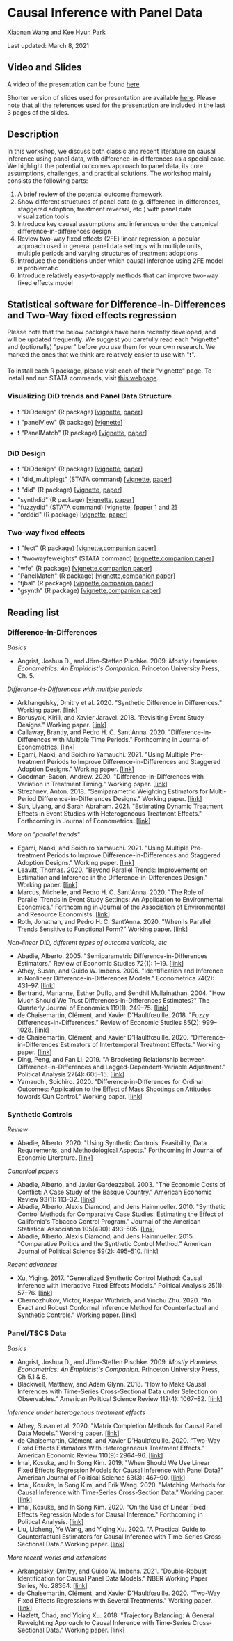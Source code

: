 # Causal Inference with Panel Data

[Xiaonan Wang](https://github.com/Xiaonan21) and [Kee Hyun Park](https://github.com/keehyunpark)

Last updated: March 8, 2021

## Video and Slides

A video of the presentation can be found [here](https://www.dropbox.com/s/0dwhfvulb6owaed/causal-inference-panel-data-kpark-xwang.mp4?dl=0).

Shorter version of slides used for presentation are available [here](https://github.com/EandrewJones/gvpt-methods/blob/master/paneldata/slides_paneldata_short.pdf). Please note that all the references used for the presentation are included in the last 3 pages of the slides.

## Description

In this workshop, we discuss both classic and recent literature on causal inference using panel data, with difference-in-differences as a special case. We highlight the potential outcomes approach to panel data, its core assumptions, challenges, and practical solutions. The workshop mainly consists the following parts:

1) A brief review of the potential outcome framework
2) Show different structures of panel data (e.g. difference-in-differences, staggered adoption, treatment reversal, etc.) with panel data visualization tools
3) Introduce key causal assumptions and inferences under the canonical difference-in-differences design
4) Review two-way fixed effects (2FE) linear regression, a popular approach used in general panel data settings with multiple units, multiple periods and varying structures of treatment adoptions
5) Introduce the conditions under which causal inference using 2FE model is problematic
6) Introduce relatively easy-to-apply methods that can improve two-way fixed effects model

## Statistical software for Difference-in-Differences and Two-Way fixed effects regression

Please note that the below packages have been recently developed, and will be updated frequently. We suggest you carefully read each "vignette" and (optionally) "paper" before you use them for your own research. We marked the ones that we think are relatively easier to use with ":exclamation:".

To install each R package, please visit each of their "vignette" page. To install and run STATA commands, visit [this webpage](https://www.stata.com/support/ssc-installation/).

### Visualizing DiD trends and Panel Data Structure

- :exclamation: "DiDdesign" (R package) [[vignette](https://github.com/naoki-egami/DIDdesign), [paper](https://arxiv.org/pdf/2102.09948.pdf)]
- :exclamation: "panelView" (R package) [[vignette](http://yiqingxu.org/software/panelView/panelView.html)]
- :exclamation: "PanelMatch" (R package) [[vignette](https://github.com/insongkim/PanelMatch), [paper](https://imai.fas.harvard.edu/research/files/tscs.pdf)]

### DiD Design

- :exclamation: "DiDdesign" (R package) [[vignette](https://github.com/naoki-egami/DIDdesign), [paper](https://arxiv.org/pdf/2102.09948.pdf)]
- :exclamation: "did_multiplegt" (STATA command) [[vignette](https://ideas.repec.org/c/boc/bocode/s458643.html), [paper](https://arxiv.org/pdf/1803.08807.pdf)]
- :exclamation: "did" (R package) [[vignette](https://github.com/bcallaway11/did), [paper](https://arxiv.org/pdf/1803.09015.pdf)]
- "synthdid" (R package) [[vignette](https://github.com/synth-inference/synthdid), [paper](https://arxiv.org/pdf/1812.09970.pdf)]
- "fuzzydid" (STATA command) [[vignette](http://fmwww.bc.edu/repec/bocode/f/fuzzydid.ado), [paper [1](https://faculty.crest.fr/xdhaultfoeuille/wp-content/uploads/sites/9/2019/09/fuzzydid_stata.pdf) and [2](http://www.restud.com/wp-content/uploads/2017/08/MS19615manuscript.pdf)]
- "orddid" (R package) [[vignette](https://github.com/soichiroy/orddid), [paper](https://arxiv.org/pdf/2009.13404.pdf)]

### Two-way fixed effects

- :exclamation: "fect" (R package) [[vignette](http://yiqingxu.org/software/fect/fect.html),[companion paper](https://papers.ssrn.com/sol3/papers.cfm?abstract_id=3555463)]
- :exclamation: "twowayfeweights" (STATA command) [[vignette](https://ideas.repec.org/c/boc/bocode/s458611.html),[companion paper](https://arxiv.org/pdf/1803.08807.pdf)]
- "wfe" (R package) [[vignette](https://cran.r-project.org/web/packages/wfe/wfe.pdf),[companion paper](https://imai.fas.harvard.edu/research/files/FEmatch.pdf)]
- "PanelMatch" (R package) [[vignette](https://github.com/insongkim/PanelMatch),[companion paper](https://imai.fas.harvard.edu/research/files/tscs.pdf)]
- "tjbal" (R package) [[vignette](http://yiqingxu.org/software/tjbal/tjbal.html),[companion paper](https://papers.ssrn.com/sol3/papers.cfm?abstract_id=3214231)]
- "gsynth" (R package) [[vignette](http://yiqingxu.org/software/gsynth/gsynth_examples.html),[companion paper](http://yiqingxu.org/papers/english/2016_Xu_gsynth/Xu_PA_2017.pdf)]

## Reading list

### Difference-in-Differences

_Basics_

- Angrist, Joshua D., and Jörn-Steffen Pischke. 2009. _Mostly Harmless Econometrics: An Empiricist's Companion_. Princeton University Press, Ch. 5.

_Difference-in-Differences with multiple periods_

- Arkhangelsky, Dmitry et al. 2020. "Synthetic Difference in Differences." Working paper. [[link](https://arxiv.org/pdf/1812.09970.pdf)]
- Borusyak, Kirill, and Xavier Jaravel. 2018. "Revisiting Event Study Designs." Working paper. [[link](https://papers.ssrn.com/sol3/papers.cfm?abstract_id=2826228)]
- Callaway, Brantly, and Pedro H. C. Sant'Anna. 2020. "Difference-in-Differences with Multiple Time Periods." Forthcoming in Journal of Econometrics. [[link](https://arxiv.org/pdf/1803.09015.pdf)]
- Egami, Naoki, and Soichiro Yamauchi. 2021. "Using Multiple Pre-treatment Periods to Improve Difference-in-Differences and Staggered Adoption Designs." Working paper. [[link](https://arxiv.org/pdf/2102.09948.pdf)]
- Goodman-Bacon, Andrew. 2020. "Difference-in-Differences with Variation in Treatment Timing." Working paper. [[link](http://goodman-bacon.com/pdfs/ddtiming.pdf)]
- Strezhnev, Anton. 2018. "Semiparametric Weighting Estimators for Multi-Period Difference-in-Differences Designs." Working paper. [[link](https://www.antonstrezhnev.com/s/generalized_did.pdf)]
- Sun, Liyang, and Sarah Abraham. 2021. "Estimating Dynamic Treatment Effects in Event Studies with Heterogeneous Treatment Effects." Forthcoming in Journal of Econometrics. [[link](https://arxiv.org/pdf/1804.05785.pdf)]

_More on "parallel trends"_

- Egami, Naoki, and Soichiro Yamauchi. 2021. "Using Multiple Pre-treatment Periods to Improve Difference-in-Differences and Staggered Adoption Designs." Working paper. [[link](https://arxiv.org/pdf/2102.09948.pdf)]
- Leavitt, Thomas. 2020. "Beyond Parallel Trends: Improvements on Estimation and Inference in the Difference-in-Differences Design." Working paper. [[link](https://static1.squarespace.com/static/5d54a19a5a1edf0001ea677a/t/5f583468a4dcca4eebc2b923/1599616104657/Bayes_Diff_in_Diffs_Paper.pdf)]
- Marcus, Michelle, and Pedro H. C. Sant'Anna. 2020. "The Role of Parallel Trends in Event Study Settings: An Application to Environmental Economics." Forthcoming in Journal of the Association of Environmental and Resource Economists. [[link](https://arxiv.org/pdf/2009.01963.pdf)]
- Roth, Jonathan, and Pedro H. C. Sant’Anna. 2020. "When Is Parallel Trends Sensitive to Functional Form?" Working paper. [[link](http://arxiv.org/abs/2010.04814)]

_Non-linear DiD, different types of outcome variable, etc_

- Abadie, Alberto. 2005. "Semiparametric Difference-in-Differences Estimators." Review of Economic Studies 72(1): 1–19. [[link](https://citeseerx.ist.psu.edu/viewdoc/download?doi=10.1.1.318.1781&rep=rep1&type=pdf)]
- Athey, Susan, and Guido W. Imbens. 2006. "Identification and Inference in Nonlinear Difference-in-Differences Models." Econometrica 74(2): 431–97. [[link](http://www.ecn.ulaval.ca/guy_lacroix/Cours/ECN-7180/Obligatoires/Athey_Imbens.pdf)]
- Bertrand, Marianne, Esther Duflo, and Sendhil Mullainathan. 2004. "How Much Should We Trust Differences-in-Differences Estimates?" The Quarterly Journal of Economics 119(1): 249–75. [[link](https://sendhil.org/wp-content/uploads/2019/08/Publication-53.pdf)]
- de Chaisemartin, Clément, and Xavier D'Haultfœuille. 2018. "Fuzzy Differences-in-Differences." Review of Economic Studies 85(2): 999–1028. [[link](https://faculty.crest.fr/xdhaultfoeuille/wp-content/uploads/sites/9/2019/09/fuzzy_did.pdf)]
- de Chaisemartin, Clément, and Xavier D'Haultfœuille. 2020. "Difference-in-Differences Estimators of Intertemporal Treatment Effects." Working paper. [[link](https://sites.google.com/site/clementdechaisemartin/draft_dynamic.pdf?attredirects=0&d=1)]
- Ding, Peng, and Fan Li. 2019. "A Bracketing Relationship between Difference-in-Differences and Lagged-Dependent-Variable Adjustment." Political Analysis 27(4): 605–15. [[link](https://arxiv.org/pdf/1903.06286.pdf)]
- Yamauchi, Soichiro. 2020. "Difference-in-Differences for Ordinal Outcomes: Application to the Effect of Mass Shootings on Attitudes towards Gun Control." Working paper. [[link](https://arxiv.org/pdf/2009.13404.pdf)]

### Synthetic Controls

_Review_
- Abadie, Alberto. 2020. "Using Synthetic Controls: Feasibility, Data Requirements, and Methodological Aspects." Forthcoming in Journal of Economic Literature. [[link](https://www.aeaweb.org/content/file?id=12409)]

_Canonical papers_
- Abadie, Alberto, and Javier Gardeazabal. 2003. "The Economic Costs of Conflict: A Case Study of the Basque Country." American Economic Review 93(1): 113–32. [[link](https://www.fsb.miamioh.edu/lij14/411_scm2.pdf)]
- Abadie, Alberto, Alexis Diamond, and Jens Hainmueller. 2010. "Synthetic Control Methods for Comparative Case Studies: Estimating the Effect of California's Tobacco Control Program." Journal of the American Statistical Association 105(490): 493–505. [[link](https://www.ifs.org.uk/docs/abadiesyntheticcontrolmethods.pdf)]
- Abadie, Alberto, Alexis Diamond, and Jens Hainmueller. 2015. "Comparative Politics and the Synthetic Control Method." American Journal of Political Science 59(2): 495–510. [[link](https://web.stanford.edu/~jhain/Paper/AJPS2015a.pdf)]

_Recent advances_
- Xu, Yiqing. 2017. "Generalized Synthetic Control Method: Causal Inference with Interactive Fixed Effects Models." Political Analysis 25(1): 57–76. [[link](http://yiqingxu.org/papers/english/2016_Xu_gsynth/Xu_PA_2017.pdf)]
- Chernozhukov, Victor, Kaspar Wüthrich, and Yinchu Zhu. 2020. "An Exact and Robust Conformal Inference Method for Counterfactual and Synthetic Controls." Working paper. [[link](https://arxiv.org/pdf/1712.09089.pdf)]

### Panel/TSCS Data

_Basics_

- Angrist, Joshua D., and Jörn-Steffen Pischke. 2009. _Mostly Harmless Econometrics: An Empiricist's Companion_. Princeton University Press, Ch 5.1 & 8.
- Blackwell, Matthew, and Adam Glynn. 2018. "How to Make Causal Inferences with Time-Series Cross-Sectional Data under Selection on Observables." American Political Science Review 112(4): 1067–82. [[link](https://www.mattblackwell.org/files/papers/causal-tscs.pdf)]

_Inference under heterogenous treatment effects_

- Athey, Susan et al. 2020. "Matrix Completion Methods for Causal Panel Data Models." Working paper. [[link](https://arxiv.org/pdf/1710.10251.pdf)]
- de Chaisemartin, Clément, and Xavier D'Haultfœuille. 2020. "Two-Way Fixed Effects Estimators With Heterogeneous Treatment Effects." American Economic Review 110(9): 2964–96. [[link](https://arxiv.org/pdf/1803.08807.pdf)]
- Imai, Kosuke, and In Song Kim. 2019. "When Should We Use Linear Fixed Effects Regression Models for Causal Inference with Panel Data?" American Journal of Political Science 63(3): 467–90. [[link](https://imai.fas.harvard.edu/research/files/FEmatch.pdf)]
- Imai, Kosuke, In Song Kim, and Erik Wang. 2020. "Matching Methods for Causal Inference with Time-Series Cross-Section Data." Working paper. [[link](https://imai.fas.harvard.edu/research/files/tscs.pdf)]
- Imai, Kosuke, and In Song Kim. 2020. "On the Use of Linear Fixed Effects Regression Models for Causal Inference." Forthcoming in Political Analysis. [[link](https://imai.fas.harvard.edu/research/files/FEmatch-twoway.pdf)]
- Liu, Licheng, Ye Wang, and Yiqing Xu. 2020. "A Practical Guide to Counterfactual Estimators for Causal Inference with Time-Series Cross-Sectional Data." Working paper. [[link](https://papers.ssrn.com/sol3/papers.cfm?abstract_id=3555463)]

_More recent works and extensions_

- Arkangelsky, Dmitry, and Guido W. Imbens. 2021. "Double-Robust Identification for Causal Panel Data Models." NBER Working Paper Series, No. 28364. [[link](https://www.nber.org/system/files/working_papers/w28364/w28364.pdf)]
- de Chaisemartin, Clément, and Xavier D'Haultfœuille. 2020. "Two-Way Fixed Effects Regressions with Several Treatments." Working paper. [[link](https://sites.google.com/site/clementdechaisemartin/Notemultipletreatments.pdf?attredirects=0&d=1)]
- Hazlett, Chad, and Yiqing Xu. 2018. "Trajectory Balancing: A General Reweighting Approach to Causal Inference with Time-Series Cross-Sectional Data." Working paper. [[link](https://papers.ssrn.com/sol3/papers.cfm?abstract_id=3214231)]
